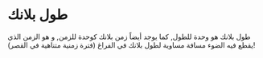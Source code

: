 # طول بلانك

طول بلانك هو وحدة للطول, كما يوجد أيضاً زمن بلانك كوحدة للزمن, و هو الزمن الذي
يقطع فيه الضوء مسافة مساوية لطول بلانك في الفراغ (فترة زمنية متناهية في القصر)!
